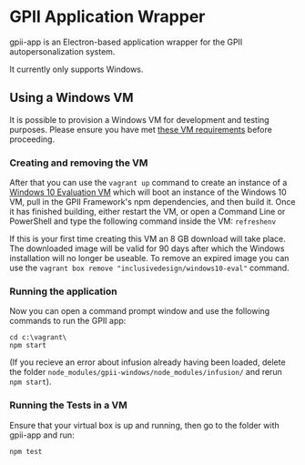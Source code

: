 # GPII Application Wrapper

gpii-app is an Electron-based application wrapper for the GPII autopersonalization system.

It currently only supports Windows.

## Using a Windows VM

It is possible to provision a Windows VM for development and testing purposes. Please ensure you have met [these VM requirements](https://github.com/GPII/qi-development-environments/#requirements) before proceeding. 

### Creating and removing the VM

After that you can use the `vagrant up` command to create an instance of a [Windows 10 Evaluation VM](https://github.com/idi-ops/packer-windows) which will boot an instance of the Windows 10 VM, pull in the GPII Framework's npm dependencies, and then build it. Once it has finished building, either restart the VM, or open a Command Line or PowerShell and type the following command inside the VM: `refreshenv`

If this is your first time creating this VM an 8 GB download will take place. The downloaded image will be valid for 90 days after which the Windows installation will no longer be useable. To remove an expired image you can use the ``vagrant box remove "inclusivedesign/windows10-eval"`` command.


### Running the application

Now you can open a command prompt window and use the following commands to run the GPII app:

```
cd c:\vagrant\
npm start
```

(If you recieve an error about infusion already having been loaded, delete the folder `node_modules/gpii-windows/node_modules/infusion/` and rerun `npm start`).


### Running the Tests in a VM

Ensure that your virtual box is up and running, then go to the folder with gpii-app and run:

`npm test`
